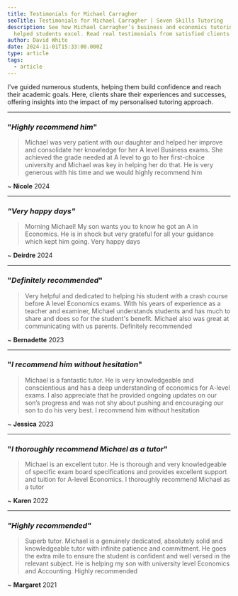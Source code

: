 ```yaml
---
title: Testimonials for Michael Carragher
seoTitle: Testimonials for Michael Carragher | Seven Skills Tutoring
description: See how Michael Carragher’s business and economics tutoring has
  helped students excel. Read real testimonials from satisfied clients.
author: David White
date: 2024-11-01T15:33:00.000Z
type: article
tags:
  - article
---
```

I've guided numerous students, helping them build confidence and reach their academic goals. Here, clients share their experiences and successes, offering insights into the impact of my personalised tutoring approach.

---

### "*Highly recommend him*"

> Michael was very patient with our daughter and helped her improve and consolidate her knowledge for her A level Business exams. She achieved the grade needed at A level to go to her first-choice university and Michael was key in helping her do that. He is very generous with his time and we would highly recommend him

~ **Nicole** 2024

---

### *"Very happy days"*

> Morning Michael! My son wants you to know he got an A in Economics. He is in shock but very grateful for all your guidance which kept him going. Very happy days

*~* **Deirdre** 2024

---

### "*Definitely recommended*"

> Very helpful and dedicated to helping his student with a crash course before A level Economics exams. With his years of experience as a teacher and examiner, Michael understands students and has much to share and does so for the student's benefit. Michael also was great at communicating with us parents. Definitely recommended

~ **Bernadette** 2023

---

### "*I recommend him without hesitation*"

> Michael is a fantastic tutor. He is very knowledgeable and conscientious and has a deep understanding of economics for A-level exams. I also appreciate that he provided ongoing updates on our son’s progress and was not shy about pushing and encouraging our son to do his very best. I recommend him without hesitation

~ **Jessica** 2023

---

### "*I thoroughly recommend Michael as a tutor*"

> Michael is an excellent tutor. He is thorough and very knowledgeable of specific exam board specifications and provides excellent support and tuition for A-level Economics. I thoroughly recommend Michael as a tutor

~ **Karen** 2022

---

### *"Highly recommended"*

> Superb tutor. Michael is a genuinely dedicated, absolutely solid and knowledgeable tutor with infinite patience and commitment. He goes the extra mile to ensure the student is confident and well versed in the relevant subject. He is helping my son with university level Economics and Accounting. Highly recommended

~ **Margaret** 2021
